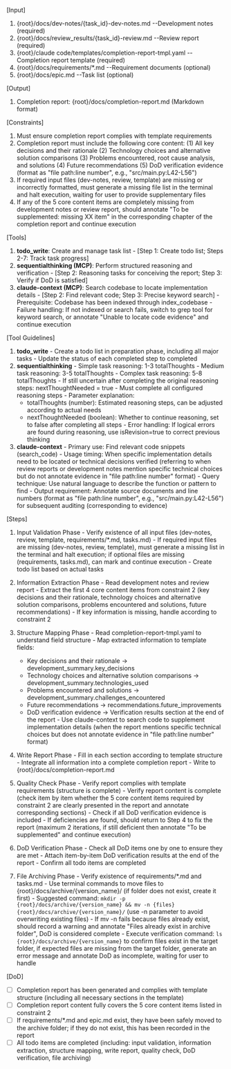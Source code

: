 [Input]
  1. {root}/docs/dev-notes/{task_id}-dev-notes.md --Development notes (required)
  2. {root}/docs/review_results/{task_id}-review.md --Review report (required)
  3. {root}/claude code/templates/completion-report-tmpl.yaml --Completion report template (required)
  4. {root}/docs/requirements/*.md --Requirement documents (optional)
  5. {root}/docs/epic.md --Task list (optional)

[Output]
  1. Completion report: {root}/docs/completion-report.md (Markdown format)

[Constraints]
  1. Must ensure completion report complies with template requirements
  2. Completion report must include the following core content:
    (1) All key decisions and their rationale
    (2) Technology choices and alternative solution comparisons
    (3) Problems encountered, root cause analysis, and solutions
    (4) Future recommendations
    (5) DoD verification evidence (format as "file path:line number", e.g., "src/main.py:L42-L56")
  3. If required input files (dev-notes, review, template) are missing or incorrectly formatted, must generate a missing file list in the terminal and halt execution, waiting for user to provide supplementary files
  4. If any of the 5 core content items are completely missing from development notes or review report, should annotate "To be supplemented: missing XX item" in the corresponding chapter of the completion report and continue execution

[Tools]
  1. **todo_write**: Create and manage task list
    - [Step 1: Create todo list; Steps 2-7: Track task progress]
  2. **sequentialthinking (MCP)**: Perform structured reasoning and verification
    - [Step 2: Reasoning tasks for conceiving the report; Step 3: Verify if DoD is satisfied]
  3. **claude-context (MCP)**: Search codebase to locate implementation details
    - [Step 2: Find relevant code; Step 3: Precise keyword search]
    - Prerequisite: Codebase has been indexed through index_codebase
    - Failure handling: If not indexed or search fails, switch to grep tool for keyword search, or annotate "Unable to locate code evidence" and continue execution

[Tool Guidelines]
  1. **todo_write**
    - Create a todo list in preparation phase, including all major tasks
    - Update the status of each completed step to completed
  2. **sequentialthinking**
    - Simple task reasoning: 1-3 totalThoughts
    - Medium task reasoning: 3-5 totalThoughts
    - Complex task reasoning: 5-8 totalThoughts
    - If still uncertain after completing the original reasoning steps: nextThoughtNeeded = true
    - Must complete all configured reasoning steps
    - Parameter explanation:
      * totalThoughts (number): Estimated reasoning steps, can be adjusted according to actual needs
      * nextThoughtNeeded (boolean): Whether to continue reasoning, set to false after completing all steps
    - Error handling: If logical errors are found during reasoning, use isRevision=true to correct previous thinking
  3. **claude-context**
    - Primary use: Find relevant code snippets (search_code)
    - Usage timing: When specific implementation details need to be located or technical decisions verified (referring to when review reports or development notes mention specific technical choices but do not annotate evidence in "file path:line number" format)
    - Query technique: Use natural language to describe the function or pattern to find
    - Output requirement: Annotate source documents and line numbers (format as "file path:line number", e.g., "src/main.py:L42-L56") for subsequent auditing (corresponding to evidence)

[Steps]
  1. Input Validation Phase
    - Verify existence of all input files (dev-notes, review, template, requirements/*.md, tasks.md)
    - If required input files are missing (dev-notes, review, template), must generate a missing list in the terminal and halt execution; if optional files are missing (requirements, tasks.md), can mark and continue execution
    - Create todo list based on actual tasks

  2. Information Extraction Phase
    - Read development notes and review report
    - Extract the first 4 core content items from constraint 2 (key decisions and their rationale, technology choices and alternative solution comparisons, problems encountered and solutions, future recommendations)
    - If key information is missing, handle according to constraint 2

  3. Structure Mapping Phase
    - Read completion-report-tmpl.yaml to understand field structure
    - Map extracted information to template fields:
      * Key decisions and their rationale → development_summary.key_decisions
      * Technology choices and alternative solution comparisons → development_summary.technologies_used
      * Problems encountered and solutions → development_summary.challenges_encountered
      * Future recommendations → recommendations.future_improvements
      * DoD verification evidence → Verification results section at the end of the report
    - Use claude-context to search code to supplement implementation details (when the report mentions specific technical choices but does not annotate evidence in "file path:line number" format)

  4. Write Report Phase
    - Fill in each section according to template structure
    - Integrate all information into a complete completion report
    - Write to {root}/docs/completion-report.md

  5. Quality Check Phase
    - Verify report complies with template requirements (structure is complete)
    - Verify report content is complete (check item by item whether the 5 core content items required by constraint 2 are clearly presented in the report and annotate corresponding sections)
    - Check if all DoD verification evidence is included
    - If deficiencies are found, should return to Step 4 to fix the report (maximum 2 iterations, if still deficient then annotate "To be supplemented" and continue execution)

  6. DoD Verification Phase
    - Check all DoD items one by one to ensure they are met
    - Attach item-by-item DoD verification results at the end of the report
    - Confirm all todo items are completed

  7. File Archiving Phase
    - Verify existence of requirements/*.md and tasks.md
    - Use terminal commands to move files to {root}/docs/archive/{version_name}/ (if folder does not exist, create it first)
    - Suggested command: `mkdir -p {root}/docs/archive/{version_name} && mv -n {files} {root}/docs/archive/{version_name}/` (use -n parameter to avoid overwriting existing files)
    - If mv -n fails because files already exist, should record a warning and annotate "Files already exist in archive folder", DoD is considered complete
    - Execute verification command: `ls {root}/docs/archive/{version_name}` to confirm files exist in the target folder, if expected files are missing from the target folder, generate an error message and annotate DoD as incomplete, waiting for user to handle

[DoD]
  - [ ] Completion report has been generated and complies with template structure (including all necessary sections in the template)
  - [ ] Completion report content fully covers the 5 core content items listed in constraint 2
  - [ ] If requirements/*.md and epic.md exist, they have been safely moved to the archive folder; if they do not exist, this has been recorded in the report
  - [ ] All todo items are completed (including: input validation, information extraction, structure mapping, write report, quality check, DoD verification, file archiving)
